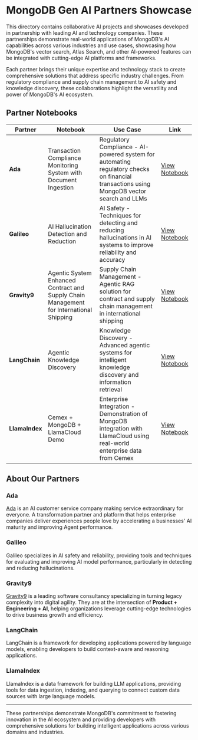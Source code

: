 # MongoDB Gen AI Partners Showcase

This directory contains collaborative AI projects and showcases developed in partnership with leading AI and technology companies. These partnerships demonstrate real-world applications of MongoDB's AI capabilities across various industries and use cases, showcasing how MongoDB's vector search, Atlas Search, and other AI-powered features can be integrated with cutting-edge AI platforms and frameworks.

Each partner brings their unique expertise and technology stack to create comprehensive solutions that address specific industry challenges. From regulatory compliance and supply chain management to AI safety and knowledge discovery, these collaborations highlight the versatility and power of MongoDB's AI ecosystem.

## Partner Notebooks

| Partner | Notebook | Use Case | Link |
|---------|----------|----------|------|
| **Ada** | Transaction Compliance Monitoring System with Document Ingestion | Regulatory Compliance - AI-powered system for automating regulatory checks on financial transactions using MongoDB vector search and LLMs | [View Notebook](ada/transaction_compliance_monitoring_system_with_document_ingestion.ipynb) |
| **Galileo** | AI Hallucination Detection and Reduction | AI Safety - Techniques for detecting and reducing hallucinations in AI systems to improve reliability and accuracy | [View Notebook](galileo/ai_hallucination_detection_and_reduction.ipynb) |
| **Gravity9** | Agentic System Enhanced Contract and Supply Chain Management for International Shipping | Supply Chain Management - Agentic RAG solution for contract and supply chain management in international shipping | [View Notebook](gravity9/Agentic_System_Enhanced_Contract_and_Supply_Chain_Management_for_International_Shipping.ipynb) |
| **LangChain** | Agentic Knowledge Discovery | Knowledge Discovery - Advanced agentic systems for intelligent knowledge discovery and information retrieval | [View Notebook](langchain/agentic_knowledge_discovery_notebook.ipynb) |
| **LlamaIndex** | Cemex + MongoDB + LlamaCloud Demo | Enterprise Integration - Demonstration of MongoDB integration with LlamaCloud using real-world enterprise data from Cemex | [View Notebook](llamaindex/Cemex+MongoDB+LlamaCloud_demo.ipynb) |

## About Our Partners

### Ada
[Ada](https://www.ada.cx/) is an AI customer service company making service extraordinary for everyone. A transformation partner and platform that helps enterprise companies deliver experiences people love by accelerating a businesses' AI maturity and improving Agent performance.

### Galileo
Galileo specializes in AI safety and reliability, providing tools and techniques for evaluating and improving AI model performance, particularly in detecting and reducing hallucinations.

### Gravity9
[Gravity9](https://www.gravity9.com/) is a leading software consultancy specializing in turning legacy complexity into digital agility. They are at the intersection of **Product + Engineering + AI**, helping organizations leverage cutting-edge technologies to drive business growth and efficiency.

### LangChain
LangChain is a framework for developing applications powered by language models, enabling developers to build context-aware and reasoning applications.

### LlamaIndex
LlamaIndex is a data framework for building LLM applications, providing tools for data ingestion, indexing, and querying to connect custom data sources with large language models.

---

These partnerships demonstrate MongoDB's commitment to fostering innovation in the AI ecosystem and providing developers with comprehensive solutions for building intelligent applications across various domains and industries.
